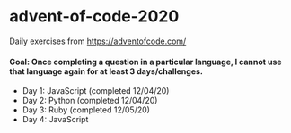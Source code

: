 # advent-of-code-2020
Daily exercises from https://adventofcode.com/

#### Goal: Once completing a question in a particular language, I cannot use that language again for at least 3 days/challenges.

- Day 1: JavaScript (completed 12/04/20)
- Day 2: Python (completed 12/04/20)
- Day 3: Ruby (completed 12/05/20)
- Day 4: JavaScript